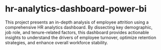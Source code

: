 # hr-analytics-dashboard-power-bi
This project presents an in-depth analysis of employee attrition using a comprehensive HR analytics dashboard. By dissecting key demographic, job role, and tenure-related factors, this dashboard provides actionable insights to understand the drivers of employee turnover,  optimize retention strategies, and enhance overall workforce stability. 
